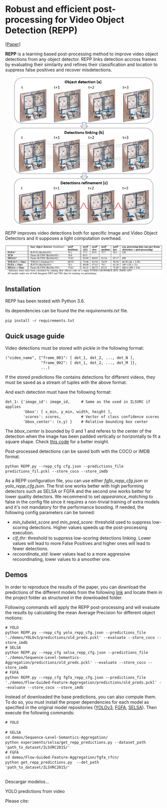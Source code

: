# Robust and efficient post-processing for Video Object Detection (REPP)

[[Paper](http://webdiis.unizar.es/~anacris/papers/20IROS_Sabater.pdf)]

__REPP__ is a learning based post-processing method to improve video object detections from any object detector. REPP links detection accross frames by evaluating their similarity and refines their classification and location to suppress false positives and recover misdetections.

<p align="center"><img src="./figures/pipeline.png" alt="Post-processing pipeline" width="450"/></p>

REPP improves video detections both for specific Image and Video Object Detectors and it supposes a light computation overhead.

<p align="center"><img src="./figures/results_table.png" alt="Results" width="1000"/></p>


## Installation

REPP has been tested with Python 3.6.

Its dependencies can be found the the _requirements.txt_ file.

```pip install -r requirements.txt```


## Quick usage guide

Video detections must be stored with pickle in the following format:

```
("video_name", {"frame_001": [ det_1, det_2, ..., det_N ],
                "frame_002": [ det_1, det_2, ..., det_M ]},
                ...)
```

If the stored predictions file contains detections for different videos, they must be saved as a stream of tuples with the above format.

And each detection must have the following format:

```
det_1: {'image_id': image_id,     # Same as the used in ILSVRC if applies
        'bbox': [ x_min, y_min, width, height ],
        'scores': scores,         # Vector of class confidence scores
        'bbox_center': (x,y) }    # Relative bounding box center
```

The _bbox_center_ is bounded by 0 and 1 and referes to the center of the detection when the image has been padded vertically or horizontally to fit a square shape. Check [this code](https://github.com/AlbertoSabater/Robust-and-efficient-post-processing-for-video-object-detection/blob/master/demos/Sequence-Level-Semantics-Aggregation/experiments/selsa/selsa_predictions_to_repp.py#L72) for a better insight.

Post-processed detections can be saved both with the COCO or IMDB format.


```
python REPP.py --repp_cfg cfg.json --predictions_file predictions_fil.pckl --store_coco --store_imdb
```

As a REPP configuration file, you can use either _fgfa_repp_cfg.json_ or _yolo_repp_cfg.json_. The first one works better with high performing detectors such as SELSA or FGFA and the second one works better for lower quality detectors. We recommend to set _appearance_matching_ to false in the config file since it requires a non-trivial training of extra models and it's not mandatory for the performance bossting. If needed, the following config parameters can be tunned:

* _min_tubelet_score_ and _min_pred_score_: threshold used to suppress low-scoring detections. Higher values speeds up the post-processing execution.
* _clf_thr_: threshold to suppress low-scoring detections linking. Lower values will lead to more False Positives and higher ones will lead to fewer detections.
* _recoordinate_std_: lower values lead to a more aggressive recoordinating, lower values to a smoother one.


## Demos

In order to reproduce the results of the paper, you can download the predictions of the different models from the following [link]() and locate them in the project folder as structured in the downloaded folder. 

Following commands will apply the REPP post-processing and will evaluate the results by calculating the mean Average Precision for different object motions:

```
# YOLO
python REPP.py --repp_cfg yolo_repp_cfg.json --predictions_file './demos/YOLOv3/predictions/old_preds.pckl' --evaluate --store_coco --store_imdb
# SELSA
python REPP.py --repp_cfg selsa_repp_cfg.json --predictions_file './demos/Sequence-Level-Semantics-Aggregation/predictions/old_preds.pckl' --evaluate --store_coco --store_imdb
# FGFA
python REPP.py --repp_cfg fgfa_repp_cfg.json --predictions_file './demos/Flow-Guided-Feature-Aggregation/predictions/old_preds.pckl' --evaluate --store_coco --store_imdb
```

Instead of downloaded the base predictions, you can also compute them. To do so, you must install the proper dependencies for each model as specified in the original model repositories ([YOLOv3](https://github.com/AlbertoSabater/Robust-and-efficient-post-processing-for-video-object-detection/tree/master/demos/YOLOv3), [FGFA](https://github.com/guanfuchen/Flow-Guided-Feature-Aggregation), [SELSA](https://github.com/happywu/Sequence-Level-Semantics-Aggregation)). Then execute the following commands:

```
# YOLO

# SELSA
cd demos/Sequence-Level-Semantics-Aggregation/
python experiments/selsa/get_repp_predictions.py --dataset_path 'path_to_dataset/ILSVRC2015/'
# FGFA
cd demos/Flow-Guided-Feature-Aggregation/fgfa_rfcn/
python get_repp_predictions.py  --det_path 'path_to_dataset/ILSVRC2015/'


```

Descargar modelos...


YOLO predictions from video


Please cite:

